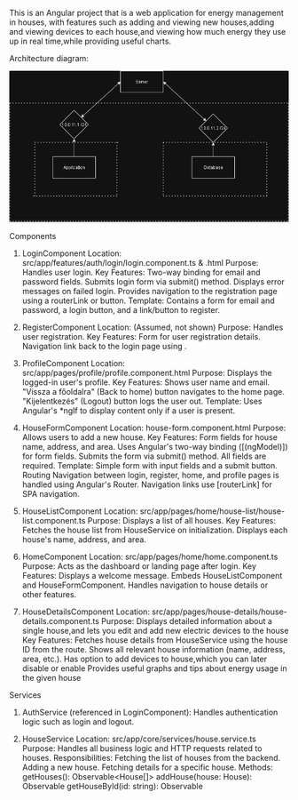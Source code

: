
This is an Angular project that is a web application for energy management in houses, with features such as adding and viewing new houses,adding and viewing devices to each house,and viewing how much energy they use up in real time,while providing useful charts.


Architecture diagram:


![Architecture Diagram](Architecturediagram.drawio.png)


Components

1. LoginComponent
Location: src/app/features/auth/login/login.component.ts & .html
Purpose: Handles user login.
Key Features:
Two-way binding for email and password fields.
Submits login form via submit() method.
Displays error messages on failed login.
Provides navigation to the registration page using a routerLink or button.
Template: Contains a form for email and password, a login button, and a link/button to register.

2. RegisterComponent
Location: (Assumed, not shown)
Purpose: Handles user registration.
Key Features:
Form for user registration details.
Navigation link back to the login page using <a routerLink="/login">.

3. ProfileComponent
Location: src/app/pages/profile/profile.component.html
Purpose: Displays the logged-in user's profile.
Key Features:
Shows user name and email.
"Vissza a főoldalra" (Back to home) button navigates to the home page.
"Kijelentkezés" (Logout) button logs the user out.
Template: Uses Angular's *ngIf to display content only if a user is present.

4. HouseFormComponent
Location: house-form.component.html
Purpose: Allows users to add a new house.
Key Features:
Form fields for house name, address, and area.
Uses Angular's two-way binding ([(ngModel)]) for form fields.
Submits the form via submit() method.
All fields are required.
Template: Simple form with input fields and a submit button.
Routing
Navigation between login, register, home, and profile pages is handled using Angular's Router.
Navigation links use [routerLink] for SPA navigation.

5. HouseListComponent
Location: src/app/pages/home/house-list/house-list.component.ts 
Purpose:
Displays a list of all houses.
Key Features:
Fetches the house list from HouseService on initialization.
Displays each house's name, address, and area.

6. HomeComponent
Location: src/app/pages/home/home.component.ts 
Purpose:
Acts as the dashboard or landing page after login.
Key Features:
Displays a welcome message.
Embeds HouseListComponent and HouseFormComponent.
Handles navigation to house details or other features.

7. HouseDetailsComponent
Location: src/app/pages/house-details/house-details.component.ts 
Purpose:
Displays detailed information about a single house,and lets you edit and add new electric devices to the house
Key Features:
Fetches house details from HouseService using the house ID from the route.
Shows all relevant house information (name, address, area, etc.).
Has option to add devices to house,which you can later disable or enable
Provides useful graphs and tips about energy usage in the given house

Services

1. AuthService (referenced in LoginComponent): Handles authentication logic such as login and logout.

2. HouseService
Location: src/app/core/services/house.service.ts 
Purpose:
Handles all business logic and HTTP requests related to houses.
Responsibilities:
Fetching the list of houses from the backend.
Adding a new house.
Fetching details for a specific house.
Methods:
getHouses(): Observable<House[]>
addHouse(house: House): Observable<House>
getHouseById(id: string): Observable<House>
